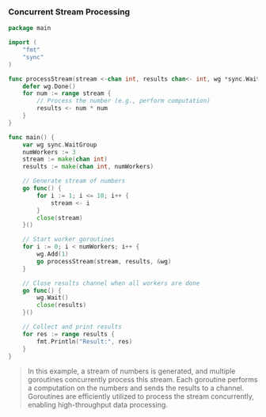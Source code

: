 ### Concurrent Stream Processing

```go
package main

import (
	"fmt"
	"sync"
)

func processStream(stream <-chan int, results chan<- int, wg *sync.WaitGroup) {
	defer wg.Done()
	for num := range stream {
		// Process the number (e.g., perform computation)
		results <- num * num
	}
}

func main() {
	var wg sync.WaitGroup
	numWorkers := 3
	stream := make(chan int)
	results := make(chan int, numWorkers)

	// Generate stream of numbers
	go func() {
		for i := 1; i <= 10; i++ {
			stream <- i
		}
		close(stream)
	}()

	// Start worker goroutines
	for i := 0; i < numWorkers; i++ {
		wg.Add(1)
		go processStream(stream, results, &wg)
	}

	// Close results channel when all workers are done
	go func() {
		wg.Wait()
		close(results)
	}()

	// Collect and print results
	for res := range results {
		fmt.Println("Result:", res)
	}
}

```

> In this example, a stream of numbers is generated, and multiple goroutines concurrently process this stream. Each goroutine performs a computation on the numbers and sends the results to a channel. Goroutines are efficiently utilized to process the stream concurrently, enabling high-throughput data processing.